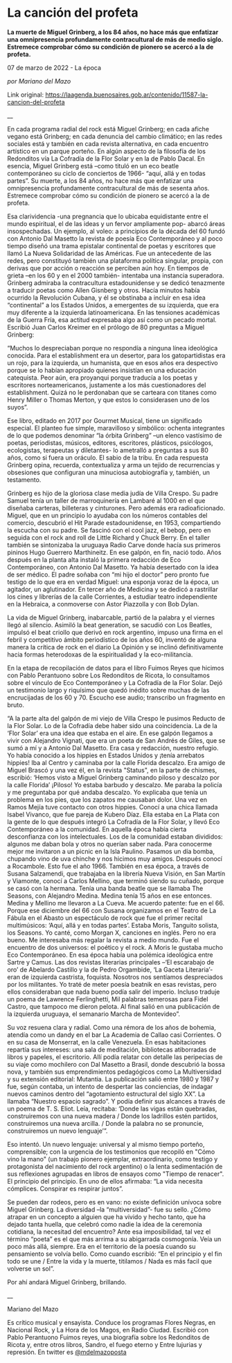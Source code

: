 # La canción del profeta

**La muerte de Miguel Grinberg, a los 84 años, no hace más que enfatizar una omnipresencia profundamente contracultural de más de medio siglo. Estremece comprobar cómo su condición de pionero se acercó a la de profeta.**

07 de marzo de 2022 - La época

_por Mariano del Mazo_

Link original: https://laagenda.buenosaires.gob.ar/contenido/11587-la-cancion-del-profeta



\_\_




En cada programa radial del rock está Miguel Grinberg; en cada afiche vegano está Grinberg; en cada denuncia del cambio climático; en las redes sociales está y también en cada revista alternativa, en cada encuentro artístico en un parque porteño. En algún aspecto de la filosofía de los Redonditos vía La Cofradía de la Flor Solar y en la de Pablo Dacal. En esencia, Miguel Grinberg está –como tituló en un eco beatle contemporáneo su ciclo de conciertos de 1966- “aquí, allá y en todas partes”. Su muerte, a los 84 años, no hace más que enfatizar una omnipresencia profundamente contracultural de más de sesenta años. Estremece comprobar cómo su condición de pionero se acercó a la de profeta.




Esa clarividencia -una pregnancia que lo ubicaba equidistante entre el mundo espiritual, el de las ideas y un fervor ampliamente pop- abarcó áreas insospechadas. Un ejemplo, al voleo: a principios de la década del 60 fundó con Antonio Dal Masetto la revista de poesía Eco Contemporáneo y al poco tiempo diseñó una trama epistalar continental de poetas y escritores que llamó La Nueva Solidaridad de las Américas. Fue un antecedente de las redes, pero constituyó también una plataforma política singular, propia, con derivas que por acción o reacción se perciben aún hoy. En tiempos de grieta –en los 60 y en el 2000 también- intentaba una instancia superadora. Grinberg admiraba la contracultura estadounidense y se dedicó tenazmente a traducir poetas como Allen Gisnberg y otros. Hacía minutos había ocurrido la Revolución Cubana, y él se obstinaba a incluir en esa idea “continental” a los Estados Unidos, a emergentes de su izquierda, que era muy diferente a la izquierda latinoamericana. En las tensiones académicas de la Guerra Fría, esa actitud expresaba algo así como un pecado mortal. Escribió Juan Carlos Kreimer en el prólogo de 80 preguntas a Miguel Grinberg:




“Muchos lo despreciaban porque no respondía a ninguna línea ideológica conocida. Para el establishment era un desertor, para los gatopartidistas era un rojo, para la izquierda, un humanista, que en esos años era despectivo porque se lo habían apropiado quienes insistían en una educación catequista. Peor aún, era proyanqui porque traducía a los poetas y escritores norteamericanos, justamente a los más cuestionadores del establishment. Quizá no le perdonaban que se carteara con titanes como Henry Miller o Thomas Merton, y que estos lo considerasen uno de los suyos”.




Ese libro, editado en 2017 por Gourmet Musical, tiene un significado especial. El planteo fue simple, maravilloso y simbólico: ochenta integrantes de lo que podemos denominar “la órbita Grinberg” –un elenco vastísimo de poetas, periodistas, músicos, editores, escritores, plásticos, psicólogos, ecologistas, terapeutas y diletantes- lo ametralló a preguntas a sus 80 años, como si fuera un oráculo. El sabio de la tribu. En cada respuesta Grinberg opina, recuerda, contextualiza y arma un tejido de recurrencias y obsesiones que configuran una minuciosa autobiografía y, también, un testamento.




Grinberg es hijo de la gloriosa clase media judía de Villa Crespo. Su padre Samuel tenía un taller de marroquinería en Lambaré al 1000 en el que diseñaba carteras, billeteras y cinturones. Pero además era radioaficionado. Miguel, que en un principio lo ayudaba con los números contables del comercio, descubrió el Hit Parade estadounidense, en 1953, compartiendo la escucha con su padre. Se fascinó con el cool jazz, el bebop, pero en seguida con el rock and roll de Little Richard y Chuck Berry. En el taller también se sintonizaba la uruguaya Radio Carve donde hacía sus primeros pininos Hugo Guerrero Marthineitz. En ese galpón, en fin, nació todo. Años después en la planta alta instaló la primera redacción de Eco Contemporáneo, con Antonio Dal Masetto. Ya había desertado con la idea de ser médico. El padre soñaba con “mi hijo el doctor” pero pronto fue testigo de lo que era en verdad Miguel: una esponja voraz de la época, un agitador, un aglutinador. En tercer año de Medicina y se dedicó a rastrillar los cines y librerías de la calle Corrientes, a estudiar teatro independiente en la Hebraica, a conmoverse con Astor Piazzolla y con Bob Dylan.




La vida de Miguel Grinberg, inabarcable, partió de la palabra y el viernes llegó al silencio. Asimiló la beat generation, se sacudió con Los Beatles, impulsó el beat criollo que derivó en rock argentino, impuso una firma en el febril y competitivo ámbito periodístico de los años 60, inventó de alguna manera la crítica de rock en el diario La Opinión y se inclinó definitivamente hacia formas heterodoxas de la espiritualidad y la eco-militancia.




En la etapa de recopilación de datos para el libro Fuimos Reyes que hicimos con Pablo Perantuono sobre Los Redonditos de Ricota, lo consultamos sobre el vínculo de Eco Contemporáneo y La Cofradía de la Flor Solar. Dejó un testimonio largo y riquísimo que quedó inédito sobre muchas de las encrucijadas de los 60 y 70. Escucho ese audio; transcribo un fragmento en bruto.




“A la parte alta del galpón de mi viejo de Villa Crespo le pusimos Reducto de la Flor Solar. Lo de la Cofradía debe haber sido una coincidencia. La de la ‘Flor Solar’ era una idea que estaba en el aire. En ese galpón llegamos a vivir con Alejandro Vignati, que era un poeta de San Andrés de Giles, que se sumó a mí y a Antonio Dal Masetto. Era casa y redacción, nuestro refugio. Yo había conocido a los hippies en Estados Unidos y ¡tenía arrebatos hippies! Iba al Centro y caminaba por la calle Florida descalzo. Era amigo de Miguel Brascó y una vez él, en la revista "Status", en la parte de chismes, escribió: ‘Hemos visto a Miguel Grinberg caminando piloso y descalzo por la calle Florida’ ¡Piloso! Yo estaba barbudo y descalzo. Me paraba la policía y me preguntaba por qué andaba descalzo. Yo explicaba que tenía un problema en los pies, que los zapatos me causaban dolor. Una vez en Ramos Mejía tuve contacto con otros hippies. Conocí a una chica llamada Isabel Vivanco, que fue pareja de Kubero Díaz. Ella estaba en La Plata con la gente de lo que después integró La Cofradía de la Flor Solar, y llevó Eco Contemporáneo a la comunidad. En aquella época había cierta desconfianza con los intelectuales. Los de la comunidad estaban divididos: algunos me daban bola y otros no querían saber nada. Para conocerme mejor me invitaron a un picnic en la Isla Paulino. Pasamos un día bomba, chupando vino de uva chinche y nos hicimos muy amigos. Después conocí a Rocambole. Esto fue el año 1966. También en esa época, a través de Susana Salzamendi, que trabajaba en la librería Nueva Visión, en San Martín y Viamonte, conocí a Carlos Mellino, que terminó siendo su cuñado, porque se casó con la hermana. Tenía una banda beatle que se llamaba The Seasons, con Alejandro Medina. Medina tenía 15 años en ese entonces. Medina y Mellino me llevaron a La Cueva. Me acuerdo patente: fue en el 66. Porque ese diciembre del 66 con Susana organizamos en el Teatro de La Fábula en el Abasto un espectáculo de rock que fue el primer recital multimúsicos: ‘Aquí, allá y en todas partes’. Estaba Moris, Tanguito solista, los Seasons. Yo canté, como Morgan X, canciones en inglés. Pero no era bueno. Me interesaba más regalar la revista a medio mundo. Fue el encuentro de dos universos: el poético y el rock. A Moris le gustaba mucho Eco Contemporáneo. En esa época había una polémica ideológica entre Sartre y Camus. Las dos revistas literarias principales –‘El escarabajo de oro’ de Abelardo Castillo y la de Pedro Orgambide, ‘La Gaceta Literaria’- eran de izquierda castrista, foquista. Nosotros nos sentíamos despreciados por los militantes. Yo traté de meter poesía beatnik en esas revistas, pero ellos consideraban que nada bueno podía salir del imperio. Incluso traduje un poema de Lawrence Ferlinghetti, Mil palabras temerosas para Fidel Castro, que tampoco me dieron pelota. Al final salió en una publicación de la izquierda uruguaya, el semanario Marcha de Montevideo”.




Su voz resuena clara y radial. Como una rémora de los años de bohemia, atendía como un dandy en el bar La Academia de Callao casi Corrientes. O en su casa de Monserrat, en la calle Venezuela. En esas habitaciones repartía sus intereses: una sala de meditación, bibliotecas atiborradas de libros y papeles, el escritorio. Allí podía relatar con detalle las peripecias de su viaje como mochilero con Dal Masetto a Brasil, donde descubrió la bossa nova, y también sus emprendimientos pedagógicos como La Multiversidad y su extensión editorial: Mutantia. La publicación salió entre 1980 y 1987 y fue, según contaba, un intento de despertar las conciencias, de indagar nuevos caminos dentro del “agotamiento estructural del siglo XX”. La llamaba “Nuestro espacio sagrado”. Y podía definir sus alcances a través de un poema de T. S. Eliot. Leía, recitaba: ‘Donde las vigas están quebradas, construiremos con una nueva madera / Donde los ladrillos estén partidos, construiremos una nueva arcilla. / Donde la palabra no se pronuncie, construiremos un nuevo lenguaje’”.




Eso intentó. Un nuevo lenguaje: universal y al mismo tiempo porteño, comprensible; con la urgencia de los testimonios que recopiló en "Cómo vino la mano" (un trabajo pionero ejemplar, extraordinario, como testigo y protagonista del nacimiento del rock argentino) o la lenta sedimentación de sus reflexiones agrupadas en libros de ensayos como "Tiempo de renacer". El principio del principio. En uno de ellos afirmaba: “La vida necesita cómplices. Conspirar es respirar juntos”.




Se pueden dar rodeos, pero es en vano: no existe definición unívoca sobre Miguel Grinberg. La diversidad –la “multiversidad”- fue su sello. ¿Cómo atrapar en un concepto a alguien que ha vivido y hecho tanto, que ha dejado tanta huella, que celebró como nadie la idea de la ceremonia cotidiana, la necesitad del encuentro? Ante esa imposibilidad, tal vez el término “poeta” es el que más arrima a su abigarrada cosmogonía. Veía un poco más allá, siempre. Era en el territorio de la poesía cuando su pensamiento se volvía bello. Como cuando escribió: “En el principio y el fin todo se une / Entre la vida y la muerte, titilamos / Nada es más facil que volverse un sol”.




Por ahí andará Miguel Grinberg, brillando.




\_\_




Mariano del Mazo




Es crítico musical y ensayista. Conduce los programas Flores Negras, en Nacional Rock, y La Hora de los Magos, en Radio Ciudad. Escribió con Pablo Perantuono Fuimos reyes, una biografía sobre los Redonditos de Ricota y, entre otros libros, Sandro, el fuego eterno y Entre lujurias y represión. En twitter es [@mdelmazoposta](https://twitter.com/mdelmazoposta)



